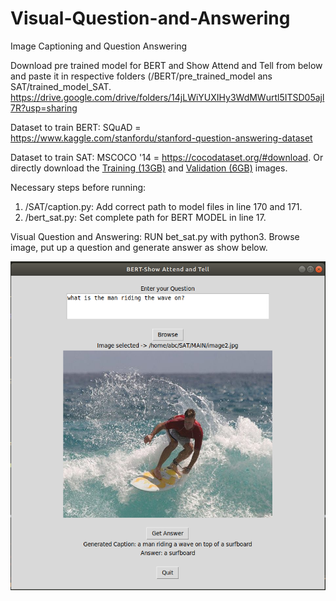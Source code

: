 # Visual-Question-and-Answering
Image Captioning and Question Answering

Download pre trained model for BERT and Show Attend and Tell from below and paste it in respective folders (/BERT/pre_trained_model ans SAT/trained_model_SAT.
https://drive.google.com/drive/folders/14jLWiYUXIHy3WdMWurtl5ITSD05ajl7R?usp=sharing

Dataset to train BERT:
SQuAD = https://www.kaggle.com/stanfordu/stanford-question-answering-dataset

Dataset to train SAT:
MSCOCO '14 = https://cocodataset.org/#download.
Or directly download the [Training (13GB)](http://images.cocodataset.org/zips/train2014.zip) and [Validation (6GB)](http://images.cocodataset.org/zips/val2014.zip) images.

Necessary steps before running:
1. /SAT/caption.py: Add correct path to model files in line 170 and 171.
2. /bert_sat.py: Set complete path for BERT MODEL in line 17.

Visual Question and Answering:
RUN bet_sat.py with python3. Browse image, put up a question and generate answer as show below.


![](./inference.png)
